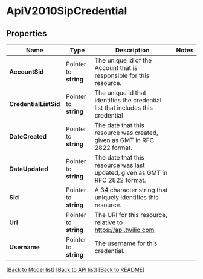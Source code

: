 # ApiV2010SipCredential

## Properties

Name | Type | Description | Notes
------------ | ------------- | ------------- | -------------
**AccountSid** | Pointer to **string** | The unique id of the Account that is responsible for this resource. |
**CredentialListSid** | Pointer to **string** | The unique id that identifies the credential list that includes this credential |
**DateCreated** | Pointer to **string** | The date that this resource was created, given as GMT in RFC 2822 format. |
**DateUpdated** | Pointer to **string** | The date that this resource was last updated, given as GMT in RFC 2822 format. |
**Sid** | Pointer to **string** | A 34 character string that uniquely identifies this resource. |
**Uri** | Pointer to **string** | The URI for this resource, relative to https://api.twilio.com |
**Username** | Pointer to **string** | The username for this credential. |

[[Back to Model list]](../README.md#documentation-for-models) [[Back to API list]](../README.md#documentation-for-api-endpoints) [[Back to README]](../README.md)


